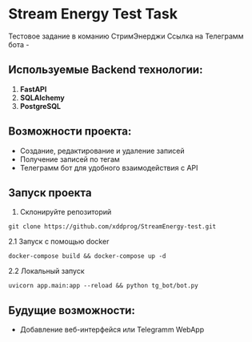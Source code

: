 # Stream Energy Test Task
Тестовое задание в команию СтримЭнерджи
Ссылка на Телеграмм бота - 

## Используемые Backend технологии:
1. **FastAPI**  
2. **SQLAlchemy**  
4. **PostgreSQL**

## Возможности проекта:
- Создание, редактирование и удаление записей
- Получение записей по тегам
- Телеграмм бот для удобного взаимодействия с API

## Запуск проекта
1. Склонируйте репозиторий
```
git clone https://github.com/xddprog/StreamEnergy-test.git
```
2.1 Запуск с помощью docker
```
docker-compose build && docker-compose up -d
```
2.2 Локальный запуск
```
uvicorn app.main:app --reload && python tg_bot/bot.py
```

## Будущие возможности:
- Добавление веб-интерфейся или Telegramm WebApp

